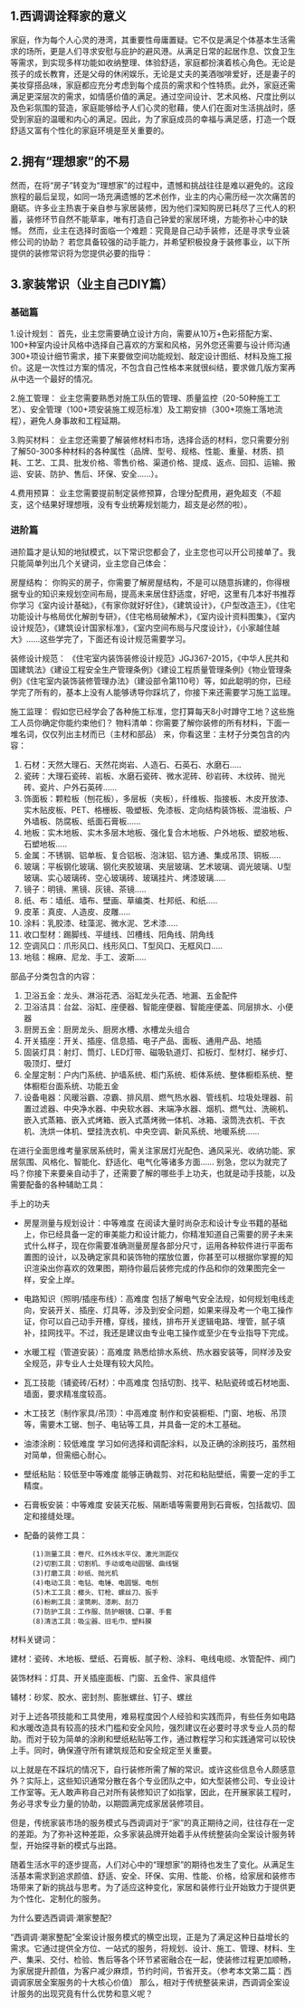 
## 1.西调调诠释家的意义

家庭，作为每个人心灵的港湾，其重要性毋庸置疑。它不仅是满足个体基本生活需求的场所，更是人们寻求安慰与庇护的避风港。从满足日常的起居作息、饮食卫生等需求，到实现多样功能如收纳整理、体验舒适，家庭都扮演着核心角色。无论是孩子的成长教育，还是父母的休闲娱乐，无论是丈夫的美酒咖啡爱好，还是妻子的美妆穿搭品味，家庭都应充分考虑到每个成员的需求和个性特质。此外，家庭还需满足更深层次的需求，如情感价值的满足。通过空间设计、艺术风格、尺度比例以及色彩氛围的营造，家庭能够给予人们心灵的慰藉，使人们在面对生活挑战时，感受到家庭的温暖和内心的满足。因此，为了家庭成员的幸福与满足感，打造一个既舒适又富有个性化的家庭环境是至关重要的。

## 2.拥有“理想家”的不易

然而，在将“房子”转变为“理想家”的过程中，遗憾和挑战往往是难以避免的。这段旅程的最后呈现，如同一场充满遗憾的艺术创作，业主的内心需历经一次次痛苦的磨砺。许多业主热衷于亲自参与家居装修，因为他们深知购房已耗尽了三代人的积蓄，装修环节自然不能草率，唯有打造自己钟爱的家居环境，方能弥补心中的缺憾。
然而，业主在选择时面临一个难题：究竟是自己动手装修，还是寻求专业装修公司的协助？
若您具备较强的动手能力，并希望积极投身于装修事业，以下所提供的装修常识将为您提供必要的指导：

## 3.家装常识（业主自己DIY篇）

### 基础篇

1.设计规划：
首先，业主您需要确立设计方向，需要从10万+色彩搭配方案、100+种室内设计风格中选择自己喜欢的方案和风格，另外您还需要与设计师沟通300+项设计细节需求，接下来要做空间功能规划、敲定设计图纸、材料及施工报价。这是一次性过方案的情况，不包含自己性格本来就很纠结，要求做几版方案再从中选一个最好的情况。

2.施工管理：
业主您需要熟悉对施工队伍的管理、质量监控（20-50种施工工艺）、安全管理（100+项安装施工规范标准）及工期安排（300+项施工落地流程），避免人身事故和工程延期。

3.购买材料：
业主您还需要了解装修材料市场，选择合适的材料，您只需要分别了解50-300多种材料的各种属性（品牌、型号、规格、性能、重量、材质、损耗、工艺、工具、批发价格、零售价格、渠道价格、提成、返点、回扣、运输、搬运、安装、防护、售后、环保、安全......）。

4.费用预算：
业主您需要提前制定装修预算，合理分配费用，避免超支（不超支，这个结果好理想哦，没有专业统筹规划能力，超支是必然的啦）。

### 进阶篇

进阶篇才是认知的地狱模式，以下常识您都会了，业主您也可以开公司接单了。我只能简单列出几个关键词，业主您自己体会：

房屋结构：
你购买的房子，你需要了解房屋结构，不是可以随意拆建的，你得根据专业的知识来规划空间布局，提高未来居住舒适度，好吧，这里有几本好书推荐你学习《室内设计基础》，《有家你就好好住》，《建筑设计》，《户型改造王》，《住宅功能设计与格局优化解剖专研》，《住宅格局破解术》，《室内设计资料图集》，《室内设计规范》，《建筑设计国家标准》，《室内空间布局与尺度设计》，《小家越住越大》......这些学完了，下面还有设计规范需要学习。

装修设计规范：
《住宅室内装饰装修设计规范》JGJ367-2015，《中华人民共和国建筑法》《建设工程安全生产管理条例》《建设工程质量管理条例》《物业管理条例》《住宅室内装饰装修管理办法》（建设部令第110号）等，如此聪明的你，已经学完了所有的，基本上没有人能够诱导你踩坑了，你接下来还需要学习施工监理。

施工监理：
假如您已经学会了各种施工标准，您打算每天8小时蹲守工地？这些施工人员你确定你能约束他们？
物料清单：你需要了解你装修的所有材料，下面一堆名词，仅仅列出主材而已（主材和部品）
来，你看这里：主材子分类包含的内容：

01. 石材：天然大理石、天然花岗岩、人造石、石英石、水磨石.....
02. 瓷砖：大理石瓷砖、岩板、水磨石瓷砖、微水泥砖、砂岩砖、木纹砖、抛光砖、瓷片、户外石英砖......
03. 饰面板：颗粒板（刨花板），多层板（夹板），纤维板、指接板、木皮开放漆、实木贴皮板、PET、格栅板、吸塑板、免漆板、定向结构装饰板、混油板、户外墙板、防腐板、纸面石膏板......
04. 地板：实木地板、实木多层木地板、强化复合木地板、户外地板、塑胶地板、石塑地板.....
05. 金属：不锈钢、铝单板、复合铝板、泡沫铝、铝方通、集成吊顶、铜板.....
06. 玻璃：平板钢化玻璃、钢化夹胶玻璃、夹层玻璃、艺术玻璃、调光玻璃、U型玻璃、实心玻璃砖、空心玻璃砖、玻璃挂片、烤漆玻璃.....
07. 镜子：明镜、黑镜、灰镜、茶镜.....
08. 纸、布：墙纸、墙布、壁画、草编类、杜邦纸、和纸.....
09. 皮革：真皮、人造皮、皮雕.....
10. 涂料：乳胶漆、硅藻泥、微水泥、艺术漆.....
11. 收口型材：踢脚线、平缝线、凹槽线、阳角线、阴角线
12. 空调风口：爪形风口、线形风口、T型风口、无框风口.....
13. 地毯：棉麻、尼龙、手工、波斯.....

部品子分类包含的内容：
01. 卫浴五金：龙头、淋浴花洒、浴缸龙头花洒、地漏、五金配件
02. 卫浴洁具：台盆、浴缸、座便器、智能座便器、智能座便盖、同层排水、小便器
03. 厨房五金：厨房龙头、厨房水槽、水槽龙头组合
04. 开关插座：开关、插座、信息插、电子产品、面板、通用产品、地插
05. 固装灯具：射灯、筒灯、LED灯带、磁吸轨道灯、扣板灯、型材灯、梯步灯、吸顶灯、壁灯
06. 全屋定制：户内门系统、护墙系统、柜门系统、柜体系统、整体橱柜系统、整体橱柜台面系统、功能五金
07. 设备电器：风暖浴霸、凉霸、排风扇、燃气热水器、管线机、垃圾处理器、前置过滤器、中央净水器、中央软水器、末端净水器、烟机、燃气灶、洗碗机、嵌入式蒸箱、嵌入式烤箱、嵌入式蒸烤微一体机、冰箱、滚筒洗衣机、干衣机、洗烘一体机、壁挂洗衣机、中央空调、新风系统、地暖系统......

在进行全面思维考量家居系统时，需关注家居灯光配色、通风采光、收纳功能、家居氛围、风格化、智能化、舒适化、电气化等诸多方面……
别急，您以为就完了吗？你接下来要亲自动手了，还需要了解的哪些手上功夫，也就是动手技能，以及需要配备的各种辅助工具：

手上的功夫

- 房屋测量与规划设计：中等难度
在阅读大量时尚杂志和设计专业书籍的基础上，你已经具备一定的审美能力和设计能力，你精准知道自己需要的房子未来式什么样子，现在你需要准确测量房屋各部分尺寸，运用各种软件进行平面布置图的设计，以及确定家具和装饰物的摆放位置，你甚至可以根据你掌握的知识渲染出你喜欢的效果图，期待你最后装修完成的作品和你的效果图完全一样，安全上岸。
- 电路知识（照明/插座布线）：高难度
包括了解电气安全法规，如何规划电线走向，安装开关、插座、灯具等，涉及到安全问题，如果来得及考一个电工操作证，你可以自己动手开槽，穿线，接线，排布开关逻辑电路、埋管，腻子填补，挂网找平。不过，我还是建议由专业电工操作或至少在专业指导下完成。
- 水暖工程（管道安装）：高难度
熟悉给排水系统、热水器安装等，同样涉及安全规范，非专业人士处理有较大风险。
- 瓦工技能（铺瓷砖/石材）：中高难度
包括切割、找平、粘贴瓷砖或石材地面、墙面，要求精准度较高。
- 木工技艺（制作家具/吊顶）：中高难度
制作和安装橱柜、门窗、地板、吊顶等，需要木工锯、刨子、电钻等工具，并具备一定的木工基础。
- 油漆涂刷：较低难度
学习如何选择和调配涂料，以及正确的涂刷技巧，虽然相对简单，但需细心耐心。
- 壁纸粘贴：较低至中等难度
能够正确裁剪、对花和粘贴壁纸，需要一定的手工精度。
- 石膏板安装：中等难度
安装天花板、隔断墙等需要用到石膏板，包括裁切、固定和接缝处理。
- 配备的装修工具：

        (1)测量工具：卷尺、红外线水平仪、激光测距仪
        (2)切割工具：切割机、手动或电动圆锯、曲线锯
        (3)打磨工具：砂纸、抛光机
        (4)电动工具：电钻、电锤、电圆锯、电刨
        (5)木工工具：榔头、钉枪、螺丝刀、扳手
        (6)粉刷工具：滚筒刷、漆刷、刮刀
        (7)防护工具：工作服、防护眼镜、口罩、手套
        (8)清洁工具：吸尘器、旧毛巾、塑料膜

材料关键词：

建材：瓷砖、木地板、壁纸、石膏板、腻子粉、涂料、电线电缆、水管配件、阀门

装饰材料：灯具、开关插座面板、门窗、五金件、家具组件

辅材：砂浆、胶水、密封剂、膨胀螺丝、钉子、螺丝

对于上述各项技能和工具使用，难易程度因个人经验和实践而异，有些任务如电路和水暖改造具有较高的技术门槛和安全风险，强烈建议在必要时寻求专业人员的帮助。而对于较为简单的涂刷和壁纸粘贴等工作，通过教程学习和实践通常可以较快上手。同时，确保遵守所有建筑规范和安全规定至关重要。

以上就是在不踩坑的情况下，自行装修所需了解的常识。或许这些信息令人颇感意外？实际上，这些知识通常分散在各个专业团队之中，如大型装修公司、专业设计工作室等。无人敢声称自己对所有装修知识了如指掌，因此，在开展家装工程时，务必寻求专业力量的协助，以期圆满完成家居装修项目。

但是，传统家装市场的服务模式与西调调对于“家”的真正期待之间，往往存在一定的差距。为了弥补这种差距，众多家装品牌开始着手从传统整装向全案设计服务转型，开始探寻新的模式与出路。

随着生活水平的逐步提高，人们对心中的“理想家”的期待也发生了变化。从满足生活基本需求到追求颜值、舒适、安全、环保、实用、性能、价格，给家居和装修市场带来了新的挑战与思考。为了适应这种变化，家居和装修行业开始致力于提供更为个性化、定制化的服务。

为什么要选西调调·潮家整配?

“西调调·潮家整配”全案设计服务模式的横空出现，正是为了满足这种日益增长的需求。它通过提供全方位、一站式的服务，将规划、设计、施工、管理、材料、生产、集采、交付、检验、售后等各个环节紧密融合在一起，使装修过程更加顺畅，为家居提升颜值，为客户减少麻烦，节约时间，节省开支。（参考本文第二篇：西调调家居全案服务的十大核心价值）
那么，相对于传统整装来讲，西调调全案设计服务的出现究竟有什么优势和意义呢？